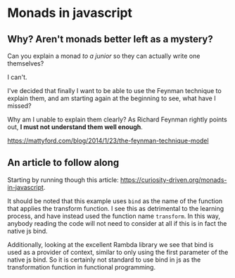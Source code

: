 # Monads in javascript

## Why? Aren't monads better left as a mystery?

Can you explain a monad *to a junior* so they can actually write one themselves?

I can't.

I've decided that finally I want to be able to use the Feynman technique to
explain them, and am starting again at the beginning to see, what have I missed?

Why am I unable to explain them clearly? As Richard Feynman rightly points out,
**I must not understand them well enough**.

https://mattyford.com/blog/2014/1/23/the-feynman-technique-model

## An article to follow along

Starting by running though this article:
https://curiosity-driven.org/monads-in-javascript.

It should be noted that this example uses `bind` as the name of the function that
applies the transform function. I see this as detrimental to the learning process,
and have instead used the function name `transform`. In this way, anybody reading
the code will not need to consider at all if this is in fact the native js bind.

Additionally, looking at the excellent Rambda library we see that bind is used
as a provider of context, similar to only using the first parameter of the
native js bind. So it is certainly not standard to use bind in js as the
transformation function in functional programming.

